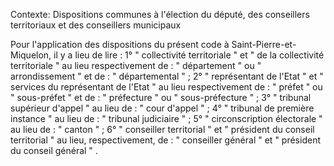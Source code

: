 Contexte: Dispositions communes à l'élection du député, des conseillers territoriaux et des conseillers municipaux

Pour l'application des dispositions du présent code à Saint-Pierre-et-Miquelon, il y a lieu de lire : 1° " collectivité territoriale " et " de la collectivité territoriale " au lieu respectivement de : " département " ou " arrondissement " et de : " départemental " ; 2° " représentant de l'Etat " et " services du représentant de l'Etat " au lieu respectivement de : " préfet " ou " sous-préfet " et de : " préfecture " ou " sous-préfecture " ; 3° " tribunal supérieur d'appel " au lieu de : " cour d'appel " ; 4° " tribunal de première instance " au lieu de : " tribunal judiciaire " ; 5° " circonscription électorale " au lieu de : " canton " ; 6° " conseiller territorial " et " président du conseil territorial " au lieu, respectivement, de : " conseiller général " et " président du conseil général " .